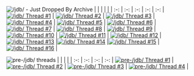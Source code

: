 ![/jdb/ - Just Dropped By Archive](https://files.catbox.moe/1wu18w.png)
|   |   |   |   |   |
:-: | :-:  | :-:  | :-:  | :-: |
[![/jdb/ Thread #1](https://files.catbox.moe/kfjpgm.png)](https://desuarchive.org/mlp/thread/38851366/) | [![/jdb/ Thread #2](https://files.catbox.moe/rpm1vv.png)](https://desuarchive.org/mlp/thread/38953266/) | [![/jdb/ Thread #3](https://files.catbox.moe/6tbln7.png)](https://desuarchive.org/mlp/thread/39005316/) | [![/jdb/ Thread #4](https://files.catbox.moe/h3y18u.png)](https://desuarchive.org/mlp/thread/39066113/) | [![/jdb/ Thread #5](https://files.catbox.moe/8pwq9d.png)](https://desuarchive.org/mlp/thread/39130946/) | 
[![/jdb/ Thread #6](https://files.catbox.moe/2os6rb.png)](https://desuarchive.org/mlp/thread/39206763/) | [![/jdb/ Thread #7](https://files.catbox.moe/nripak.png)](https://desuarchive.org/mlp/thread/39284585/) | [![/jdb/ Thread #8](https://files.catbox.moe/r0p51p.png)](https://desuarchive.org/mlp/thread/39353975/) | [![/jdb/ Thread #9](https://files.catbox.moe/4i3szw.png)](https://desuarchive.org/mlp/thread/39429898/) | [![/jdb/ Thread #10](https://files.catbox.moe/clunkt.png)](https://desuarchive.org/mlp/thread/39477837/) |
[![/jdb/ Thread #11](https://files.catbox.moe/mgnzqu.png)](https://desuarchive.org/mlp/thread/39552970/) | [![/jdb/ Thread #12](https://files.catbox.moe/jab64t.png)](https://desuarchive.org/mlp/thread/39610661/) |[![/jdb/ Thread #13](https://files.catbox.moe/a4nppx.png)](https://desuarchive.org/mlp/thread/39660640/) |[![/jdb/ Thread #14](https://files.catbox.moe/885aqo.png)](https://desuarchive.org/mlp/thread/39734254) |[![/jdb/ Thread #15](https://files.catbox.moe/l3h3d2.png)](https://desuarchive.org/mlp/thread/39799847) |
[![/jdb/ Thread #16](https://files.catbox.moe/r4uvk5.png)](https://boards.4channel.org/mlp/thread/39870453) |

![pre-/jdb/ threads ](https://files.catbox.moe/8qhbkg.png)
|   |   |   |   | 
:-: | :-:  | :-:  | :-:  | 
[![pre-/jdb/ Thread #1](https://files.catbox.moe/4xruip.png)](https://desuarchive.org/mlp/thread/37719708/) | [![pre-/jdb/ Thread #2](https://files.catbox.moe/ov22xf.png)](https://desuarchive.org/mlp/thread/37904436/) | [![pre-/jdb/ Thread #3](https://files.catbox.moe/9clr9n.png)](https://desuarchive.org/mlp/thread/38606364/) | [![pre-/jdb/ Thread #4](https://files.catbox.moe/1u4c9y.png)](https://desuarchive.org/mlp/thread/38716403/) |